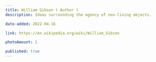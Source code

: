 ```yaml
---
title: William Gibson ( Author )
description: Ideas surrounding the agency of non-living objects.

date-added: 2022-04-16

link: https://en.wikipedia.org/wiki/William_Gibson

photoAmount: 1

published: true
---
```

